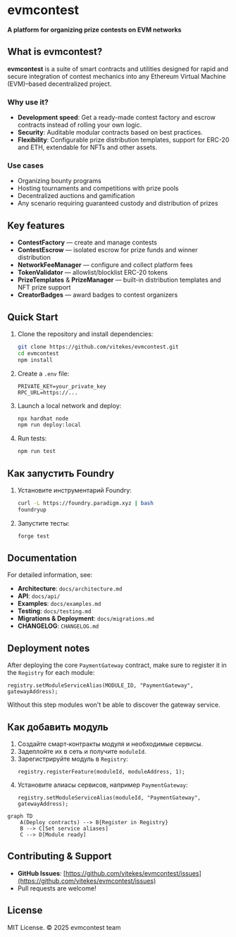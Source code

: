 # evmcontest

**A platform for organizing prize contests on EVM networks**

## What is evmcontest?

**evmcontest** is a suite of smart contracts and utilities designed for rapid and secure integration of contest mechanics into any Ethereum Virtual Machine (EVM)–based decentralized project.

### Why use it?

- **Development speed**: Get a ready-made contest factory and escrow contracts instead of rolling your own logic.
- **Security**: Auditable modular contracts based on best practices.
- **Flexibility**: Configurable prize distribution templates, support for ERC-20 and ETH, extendable for NFTs and other assets.

### Use cases

- Organizing bounty programs
- Hosting tournaments and competitions with prize pools
- Decentralized auctions and gamification
- Any scenario requiring guaranteed custody and distribution of prizes

## Key features

- **ContestFactory** — create and manage contests
- **ContestEscrow** — isolated escrow for prize funds and winner distribution
- **NetworkFeeManager** — configure and collect platform fees
- **TokenValidator** — allowlist/blocklist ERC-20 tokens
- **PrizeTemplates** & **PrizeManager** — built-in distribution templates and NFT prize support
- **CreatorBadges** — award badges to contest organizers

## Quick Start

1. Clone the repository and install dependencies:
   ```bash
   git clone https://github.com/vitekes/evmcontest.git
   cd evmcontest
   npm install
   ```
2. Create a `.env` file:
   ```env
   PRIVATE_KEY=your_private_key
   RPC_URL=https://...
   ```
3. Launch a local network and deploy:
   ```bash
   npx hardhat node
   npm run deploy:local
   ```
4. Run tests:
   ```bash
   npm run test
   ```

## Как запустить Foundry

1. Установите инструментарий Foundry:
   ```bash
   curl -L https://foundry.paradigm.xyz | bash
   foundryup
   ```
2. Запустите тесты:
   ```bash
   forge test
   ```

## Documentation

For detailed information, see:

- **Architecture**: `docs/architecture.md`
- **API**: `docs/api/`
- **Examples**: `docs/examples.md`
- **Testing**: `docs/testing.md`
- **Migrations & Deployment**: `docs/migrations.md`
- **CHANGELOG**: `CHANGELOG.md`

## Deployment notes

After deploying the core `PaymentGateway` contract, make sure to register it in the `Registry` for each module:

```solidity
registry.setModuleServiceAlias(MODULE_ID, "PaymentGateway", gatewayAddress);
```

Without this step modules won't be able to discover the gateway service.

## Как добавить модуль

1. Создайте смарт‑контракты модуля и необходимые сервисы.
2. Задеплойте их в сеть и получите `moduleId`.
3. Зарегистрируйте модуль в `Registry`:
   ```solidity
   registry.registerFeature(moduleId, moduleAddress, 1);
   ```
4. Установите алиасы сервисов, например `PaymentGateway`:
   ```solidity
   registry.setModuleServiceAlias(moduleId, "PaymentGateway", gatewayAddress);
   ```

```mermaid
graph TD
    A(Deploy contracts) --> B{Register in Registry}
    B --> C[Set service aliases]
    C --> D[Module ready]
```

## Contributing & Support

- **GitHub Issues**: [https://github.com/vitekes/evmcontest/issues](https://github.com/vitekes/evmcontest/issues)
- Pull requests are welcome!

## License

MIT License. © 2025 evmcontest team


